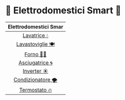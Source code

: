 # 📡 Elettrodomestici Smart 📶


| Elettrodomestici Smar|
| :---: |
| [Lavatrice 💧](lavatrice.md) |
| [Lavastoviglie 🍽](#lavastoviglie) | 
| [Forno 👨‍🍳](#forno) | 
| [Asciugatrice 🌀](#asciugatrice) | 
| [Inverter ☀](#inverter) |
| [Condizionatore 🌪](#condizionatore) |
| [Termostato 🔥](#Termostato) |



